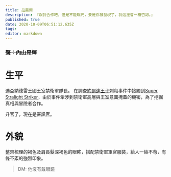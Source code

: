 ```yaml
---
title: 拉斐爾
description: 『跟我合作吧，但是不能曝光，要是你被發現了，我這邊會一概否認。』
published: true
date: 2020-10-09T06:51:12.635Z
tags: 
editor: markdown
---
```


### ~~聲：內山昂輝~~
# 生平
迪亞納德雷王國王室禁衛軍隊長。
在調查[約爾達王子](/角色/約爾達)刺殺事件中接觸到[Super Stralight Striker](/角色/列表#Super-Stralight-Striker)，由於事件牽涉到禁衛軍高層與王室意圖掩蓋的機密，為了挖掘真相與冒險者合作。

升官了，現在是審訊官。

# 外貌
整齊梳理的褐色及肩長髮深褐色的眼眸，搭配禁衛軍軍官服裝，給人一絲不苟，有條不紊的強烈印象。
> DM: 他沒有戴眼鏡
